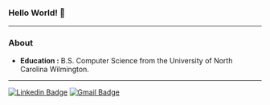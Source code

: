 ### Hello World! :wave:

----------------------------------------------------------------------------
### About
-  **Education :** B.S. Computer Science from
the University of North Carolina Wilmington.
-------------------------------------------------------------------------------------------------------------------
[![Linkedin Badge](https://img.shields.io/badge/-LinkedIn-blue?style=flat-square&logoColor=white&link=https://www.linkedin.com/in/clementsd/)](https://www.linkedin.com/in/clementsd/) [![Gmail Badge](https://img.shields.io/badge/-Email_Me!-c14438?style=flat-square&logoColor=white&link=mailto:daniel@clements.it.com)](mailto:daniel@clements.it.com)

